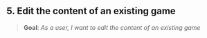 ## 5. Edit the content of an existing game
> **Goal**: _As a user, I want to edit the content of an existing game_
